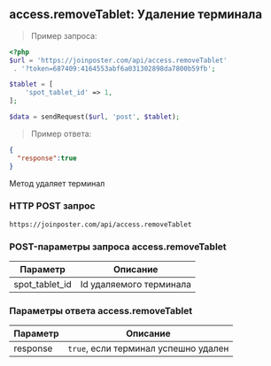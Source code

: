 ## access.removeTablet: Удаление терминала

> Пример запроса:

```php
<?php
$url = 'https://joinposter.com/api/access.removeTablet'
 . '?token=687409:4164553abf6a031302898da7800b59fb';

$tablet = [
    'spot_tablet_id' => 1,
];

$data = sendRequest($url, 'post', $tablet);
```

> Пример ответа:

```json
{  
  "response":true
}
```

Метод удаляет терминал

### HTTP POST запрос

`https://joinposter.com/api/access.removeTablet`

### POST-параметры запроса access.removeTablet

Параметр | Описание
-------- | --------
spot_tablet_id | Id удаляемого терминала 

### Параметры ответа access.removeTablet

Параметр | Описание
-------- | --------
response | `true`, если терминал успешно удален
